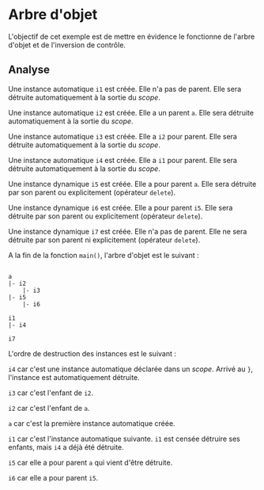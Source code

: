 # Arbre d'objet

L'objectif de cet exemple est de mettre en évidence le fonctionne de l'arbre d'objet et de l'inversion de contrôle.

## Analyse

Une instance automatique `i1` est créée. Elle n'a pas de parent. Elle sera détruite automatiquement à la sortie du *scope*.

Une instance automatique `i2` est créée. Elle a un parent `a`. Elle sera détruite automatiquement à la sortie du *scope*.

Une instance automatique `i3` est créée. Elle a `i2` pour parent. Elle sera détruite automatiquement à la sortie du *scope*.

Une instance automatique `i4` est créée. Elle a `i1` pour parent. Elle sera détruite automatiquement à la sortie du *scope*.

Une instance dynamique `i5` est créée. Elle a pour parent `a`. Elle sera détruite par son parent ou explicitement (opérateur `delete`).

Une instance dynamique `i6` est créée. Elle a pour parent `i5`. Elle sera détruite par son parent ou explicitement (opérateur `delete`).

Une instance dynamique `i7` est créée. Elle n'a pas de parent. Elle ne sera détruite par son parent ni explicitement (opérateur `delete`).

A la fin de la fonction `main()`, l'arbre d'objet est le suivant :

```

a
|- i2
    |- i3
|- i5
    |- i6

i1 
|- i4

i7

```

L'ordre de destruction des instances est le suivant :

`i4` car c'est une instance automatique déclarée dans un *scope*. Arrivé au `}`, l'instance est automatiquement détruite.

`i3` car c'est l'enfant de `i2`.

`i2` car c'est l'enfant de `a`.

`a` car c'est la première instance automatique créée.

`i1` car c'est l'instance automatique suivante. `i1` est censée détruire ses enfants, mais `i4` a déjà été détruite.

`i5` car elle a pour parent `a` qui vient d'être détruite.

`i6` car elle a pour parent `i5`.